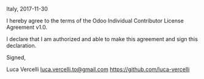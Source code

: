 Italy, 2017-11-30

I hereby agree to the terms of the Odoo Individual Contributor License
Agreement v1.0.

I declare that I am authorized and able to make this agreement and sign this
declaration.

Signed,

Luca Vercelli luca.vercelli.to@gmail.com https://github.com/luca-vercelli
